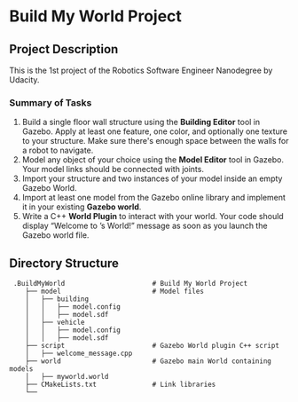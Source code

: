 # Build My World Project  
## Project Description  
This is the 1st project of the Robotics Software Engineer Nanodegree by Udacity.  

### Summary of Tasks
1. Build a single floor wall structure using the **Building Editor** tool in Gazebo. Apply at least one feature, one color, and optionally one texture to your structure. Make sure there's enough space between the walls for a robot to navigate.  
2. Model any object of your choice using the **Model Editor** tool in Gazebo. Your model links should be connected with joints.  
3. Import your structure and two instances of your model inside an empty Gazebo World.  
4. Import at least one model from the Gazebo online library and implement it in your existing **Gazebo world**.  
5. Write a C++ **World Plugin** to interact with your world. Your code should display “Welcome to ’s World!” message as soon as you launch the Gazebo world file.  

## Directory Structure  
```
 .BuildMyWorld                      # Build My World Project  
    ├── model                       # Model files  
    │   ├── building  
    │   │   ├── model.config  
    │   │   ├── model.sdf  
    │   ├── vehicle  
    │   │   ├── model.config  
    │   │   ├── model.sdf  
    ├── script                      # Gazebo World plugin C++ script      
    │   ├── welcome_message.cpp  
    ├── world                       # Gazebo main World containing models   
    │   ├── myworld.world  
    ├── CMakeLists.txt              # Link libraries   
    └──                              
 ```  
 
